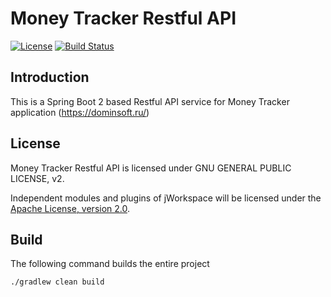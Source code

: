 # Money Tracker Restful API 
  
[![License](https://img.shields.io/badge/License-GPLv2%202.0-blue.svg)](https://www.gnu.org/licenses/gpl-3.0.html)
[![Build Status](https://api.travis-ci.com/grauds/money.tracker.api.svg?token=TexcHfhzFr21pQNJbxcm&branch=master)](https://travis-ci.com/grauds//money.tracker.api)

## Introduction

This is a Spring Boot 2 based Restful API service for Money Tracker application (https://dominsoft.ru/)
   
## License

Money Tracker Restful API is licensed under GNU GENERAL PUBLIC LICENSE, v2.

Independent modules and plugins of jWorkspace will be licensed under the
[Apache License, version 2.0](http://www.apache.org/licenses/LICENSE-2.0). 

## Build

The following command builds the entire project

`./gradlew clean build`
